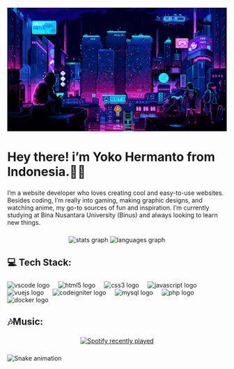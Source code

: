 ![Pixel Art](./pixel-art.gif)

<h1 align="left">Hey there! i’m Yoko Hermanto from Indonesia.👋🏻</h1>

###

<p align="left">I’m a website developer who loves creating cool and easy-to-use websites. Besides coding, I’m really into gaming, making graphic designs, and watching anime, my go-to sources of fun and inspiration. I’m currently studying at Bina Nusantara University (Binus) and always looking to learn new things.</p>

###

<div align="center">
  <img src="https://github-readme-stats.vercel.app/api?username=YokoHermanto1&hide_title=false&hide_rank=false&show_icons=true&include_all_commits=true&count_private=true&disable_animations=false&theme=dracula&locale=en&hide_border=false&order=1" height="150" alt="stats graph"  />
  <img src="https://github-readme-stats.vercel.app/api/top-langs?username=YokoHermanto1&locale=en&hide_title=false&layout=compact&card_width=320&langs_count=5&theme=dracula&hide_border=false&order=2" height="150" alt="languages graph"  />
</div>

###

<h2 align="left">💻 Tech Stack:</h2>

###

<div align="left">
  <img src="https://cdn.jsdelivr.net/gh/devicons/devicon/icons/vscode/vscode-original.svg" height="40" alt="vscode logo"  />
  <img width="12" />
  <img src="https://cdn.jsdelivr.net/gh/devicons/devicon/icons/html5/html5-original.svg" height="40" alt="html5 logo"  />
  <img width="12" />
  <img src="https://cdn.jsdelivr.net/gh/devicons/devicon/icons/css3/css3-original.svg" height="40" alt="css3 logo"  />
  <img width="12" />
  <img src="https://cdn.jsdelivr.net/gh/devicons/devicon/icons/javascript/javascript-original.svg" height="40" alt="javascript logo"  />
  <img width="12" />
  <img src="https://cdn.jsdelivr.net/gh/devicons/devicon/icons/vuejs/vuejs-original.svg" height="40" alt="vuejs logo"  />
  <img width="12" />
  <img src="https://cdn.jsdelivr.net/gh/devicons/devicon/icons/codeigniter/codeigniter-plain.svg" height="40" alt="codeigniter logo"  />
  <img width="12" />
  <img src="https://cdn.jsdelivr.net/gh/devicons/devicon/icons/mysql/mysql-original.svg" height="40" alt="mysql logo"  />
  <img width="12" />
  <img src="https://cdn.jsdelivr.net/gh/devicons/devicon/icons/php/php-original.svg" height="40" alt="php logo"  />
  <img width="12" />
  <img src="https://cdn.jsdelivr.net/gh/devicons/devicon/icons/docker/docker-original.svg" height="40" alt="docker logo"  />
</div>

###

<h2 align="left">🎶Music:</h2>

###

<div align="center">
  <a href="https://open.spotify.com/user/31dgkoactzl2za5rfmco7fjpqp4e">
    <img src="https://spotify-recently-played-readme.vercel.app/api?user=31dgkoactzl2za5rfmco7fjpqp4e&count=5&unique=true" alt="Spotify recently played"  />
  </a>
</div>

###

<picture>
  <source media="(prefers-color-scheme: dark)" srcset="https://raw.githubusercontent.com/YokoHermanto1/YokoHermanto1/output/github-snake-dark.svg" />
  <source media="(prefers-color-scheme: light)" srcset="https://raw.githubusercontent.com/YokoHermanto1/YokoHermanto1/output/github-snake.svg" />
  <img src="https://raw.githubusercontent.com/YokoHermanto1/YokoHermanto1/output/snake.svg" alt="Snake animation" />
</picture>

